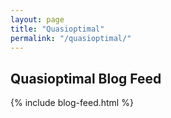 ```yaml
---
layout: page
title: "Quasioptimal"
permalink: "/quasioptimal/"
---
```


## Quasioptimal Blog Feed

{% include blog-feed.html %}
